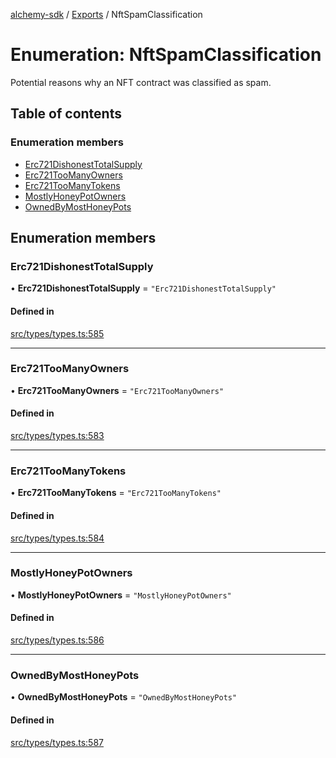 [alchemy-sdk](../README.md) / [Exports](../modules.md) / NftSpamClassification

# Enumeration: NftSpamClassification

Potential reasons why an NFT contract was classified as spam.

## Table of contents

### Enumeration members

- [Erc721DishonestTotalSupply](NftSpamClassification.md#erc721dishonesttotalsupply)
- [Erc721TooManyOwners](NftSpamClassification.md#erc721toomanyowners)
- [Erc721TooManyTokens](NftSpamClassification.md#erc721toomanytokens)
- [MostlyHoneyPotOwners](NftSpamClassification.md#mostlyhoneypotowners)
- [OwnedByMostHoneyPots](NftSpamClassification.md#ownedbymosthoneypots)

## Enumeration members

### Erc721DishonestTotalSupply

• **Erc721DishonestTotalSupply** = `"Erc721DishonestTotalSupply"`

#### Defined in

[src/types/types.ts:585](https://github.com/alchemyplatform/alchemy-sdk-js/blob/7bf2430/src/types/types.ts#L585)

___

### Erc721TooManyOwners

• **Erc721TooManyOwners** = `"Erc721TooManyOwners"`

#### Defined in

[src/types/types.ts:583](https://github.com/alchemyplatform/alchemy-sdk-js/blob/7bf2430/src/types/types.ts#L583)

___

### Erc721TooManyTokens

• **Erc721TooManyTokens** = `"Erc721TooManyTokens"`

#### Defined in

[src/types/types.ts:584](https://github.com/alchemyplatform/alchemy-sdk-js/blob/7bf2430/src/types/types.ts#L584)

___

### MostlyHoneyPotOwners

• **MostlyHoneyPotOwners** = `"MostlyHoneyPotOwners"`

#### Defined in

[src/types/types.ts:586](https://github.com/alchemyplatform/alchemy-sdk-js/blob/7bf2430/src/types/types.ts#L586)

___

### OwnedByMostHoneyPots

• **OwnedByMostHoneyPots** = `"OwnedByMostHoneyPots"`

#### Defined in

[src/types/types.ts:587](https://github.com/alchemyplatform/alchemy-sdk-js/blob/7bf2430/src/types/types.ts#L587)
